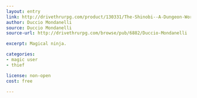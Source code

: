 ```yaml
---
layout: entry
link: http://drivethrurpg.com/product/130331/The-Shinobi--A-Dungeon-World-Playbook
author: Duccio Mondanelli
source: Duccio Mondanelli
source-url: http://drivethrurpg.com/browse/pub/6882/Duccio-Mondanelli

excerpt: Magical ninja.

categories:
- magic user
- thief

license: non-open
cost: free

---
```

